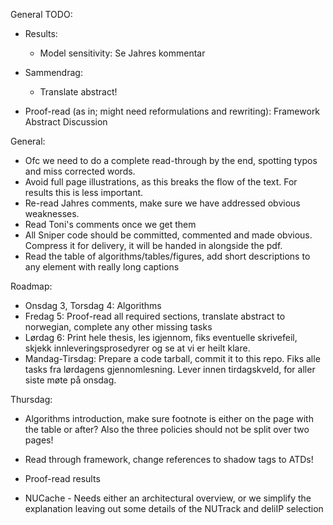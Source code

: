 
General TODO:

- Results:
  - Model sensitivity: Se Jahres kommentar

- Sammendrag: 
  - Translate abstract!

- Proof-read (as in; might need reformulations and rewriting):
   Framework
   Abstract
   Discussion

General:
   - Ofc we need to do a complete read-through by the end, spotting typos and miss corrected words.
   - Avoid full page illustrations, as this breaks the flow of the text. For results this is less important.
   - Re-read Jahres comments, make sure we have addressed obvious weaknesses.
   - Read Toni's comments once we get them
   - All Sniper code should be committed, commented and made obvious. Compress it for delivery, it will be handed in alongside the pdf.
   - Read the table of algorithms/tables/figures, add short descriptions to any element with really long captions

Roadmap:
- Onsdag 3, Torsdag 4:  Algorithms
- Fredag 5: Proof-read all required sections, translate abstract to norwegian, complete any other missing tasks
- Lørdag 6: Print hele thesis, les igjennom, fiks eventuelle skrivefeil, skjekk innleveringsprosedyrer og se at vi er heilt klare.
- Mandag-Tirsdag: Prepare a code tarball, commit it to this repo. Fiks alle tasks fra lørdagens gjennomlesning. Lever innen tirdagskveld, for aller siste møte på onsdag.


Thursdag: 
  - Algorithms introduction, make sure footnote is either on the page with the table or after? Also the three policies should not be split over two pages!
  - Read through framework, change references to shadow tags to ATDs!

  - Proof-read results
  - NUCache - Needs either an architectural overview, or we simplify the explanation leaving out some details of the NUTrack and deliIP selection